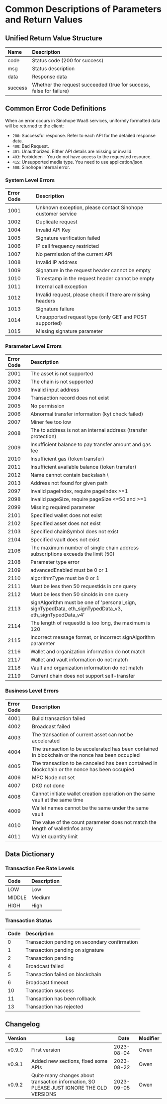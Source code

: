 # Common Descriptions of Parameters and Return Values 

## Unified Return Value Structure

| Name | Description | 
| :-- | :-- |
| code | Status code (200 for success) |
| msg | Status description |
| data | Response data |
| success | Whether the request succeeded (true for success, false for failure) |

## Common Error Code Definitions

When an error occurs in Sinohope WaaS services, uniformly formatted data will be returned to the client:

- `200`: Successful response. Refer to each API for the detailed response data.
- `400`: Bad Request.
- `401`: Unauthorized. Either API details are missing or invalid.
- `403`: Forbidden - You do not have access to the requested resource.
- `415`: Unsupported media type. You need to use application/json. 
- `500`: Sinohope internal error.

### System Level Errors

| Error Code | Description |
| :-- | :-- |
| 1001 | Unknown exception, please contact Sinohope customer service |
| 1002 | Duplicate request |
| 1004 | Invalid API Key |
| 1005 | Signature verification failed |  
| 1006 | IP call frequency restricted |
| 1007 | No permission of the current API |
| 1008 | Invalid IP address |
| 1009 | Signature in the request header cannot be empty |
| 1010 | Timestamp in the request header cannot be empty |
| 1011 | Internal call exception |
| 1012 | Invalid request, please check if there are missing headers |
| 1013 | Signature failure |
| 1014 | Unsupported request type (only GET and POST supported) |
| 1015 | Missing signature parameter |

### Parameter Level Errors

| Error Code | Description |
| :-- | :-- |
| 2001 | The asset is not supported |
| 2002 | The chain is not supported |
| 2003 | Invalid input address |
| 2004 | Transaction record does not exist |
| 2005 | No permission |
| 2006 | Abnormal transfer information (kyt check failed) | 
| 2007 | Miner fee too low |
| 2008 | The to address is not an internal address (transfer protection) |
| 2009 | Insufficient balance to pay transfer amount and gas fee |
| 2010 | Insufficient gas (token transfer) | 
| 2011 | Insufficient available balance (token transfer) |
| 2012 | Name cannot contain backslash \ |
| 2013 | Address not found for given path |
| 2097 | Invalid pageIndex, require pageIndex >=1 |  
| 2098 | Invalid pageSize, require pageSize <=50 and >=1 |
| 2099 | Missing required parameter |
| 2101 | Specified wallet does not exist |
| 2102 | Specified asset does not exist |
| 2103 | Specified chainSymbol does not exist |
| 2104 | Specified vault does not exist |
| 2106 | The maximum number of single chain address subscriptions exceeds the limit (50) |
| 2108 | Parameter type error |
| 2109 | advancedEnabled must be 0 or 1 |
| 2110 | algorithmType must be 0 or 1 |
| 2111 | Must be less then 50 requestIds in one query |
| 2112 | Must be less then 50 sinoIds in one query |
| 2113 | signAlgorithm must be one of 'personal_sign, signTypedData, eth_signTypedData_v3, eth_signTypedData_v4' | 
| 2114 | The length of requestId is too long, the maximum is 120 |
| 2115 | Incorrect message format, or incorrect signAlgorithm parameter |
| 2116 | Wallet and organization information do not match |
| 2117 | Wallet and vault information do not match |
| 2118 | Vault and organization information do not match |
| 2119 | Current chain does not support self-transfer |


### Business Level Errors

| Error Code | Description |  
| :-- | :-- |
| 4001 | Build transaction failed |
| 4002 | Broadcast failed |
| 4003 | The transaction of current asset can not be accelerated |
| 4004 | The transaction to be accelerated has been contained in blockchain or the nonce has been occupied |
| 4005 | The transaction to be canceled has been contained in blockchain or the nonce has been occupied | 
| 4006 | MPC Node not set |
| 4007 | DKG not done |  
| 4008 | Cannot initiate wallet creation operation on the same vault at the same time |
| 4009 | Wallet names cannot be the same under the same vault |
| 4010 | The value of the count parameter does not match the length of walletInfos array |
| 4011 | Wallet quantity limit |

## Data Dictionary 

### Transaction Fee Rate Levels

| Code | Description |
| :-- | :-- |
| LOW | Low |
| MIDDLE | Medium |
| HIGH | High |

### Transaction Status  

| Code | Description |
| :-- | :-- |
| 0 | Transaction pending on secondary confirmation |
| 1 | Transaction pending on signature |
| 2 | Transaction pending | 
| 4 | Broadcast failed |
| 5 | Transaction failed on blockchain |
| 6 | Broadcast timeout |
| 10 | Transaction success |
| 11 | Transaction has been rollback |
| 13 | Transaction has rejected |


## Changelog

| Version | Log | Date | Modifier |
|-|-|-|-|
| v0.9.0 | First version | 2023-08-04 | Owen |
| v0.9.1 | Added new sections, fixed some APIs | 2023-08-22 | Owen |  
| v0.9.2 | Quite many changes about transaction information, SO PLEASE JUST IGNORE THE OLD VERSIONS | 2023-09-05 | Owen |